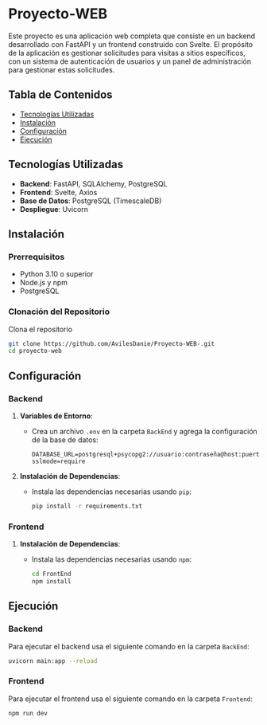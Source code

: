 # Proyecto-WEB

Este proyecto es una aplicación web completa que consiste en un backend desarrollado con FastAPI y un frontend construido con Svelte. El propósito de la aplicación es gestionar solicitudes para visitas a sitios específicos, con un sistema de autenticación de usuarios y un panel de administración para gestionar estas solicitudes.

## Tabla de Contenidos
- [Tecnologías Utilizadas](#tecnologías-utilizadas)
- [Instalación](#instalación)
- [Configuración](#configuración)
- [Ejecución](#ejecución)

## Tecnologías Utilizadas

- **Backend**: FastAPI, SQLAlchemy, PostgreSQL
- **Frontend**: Svelte, Axios
- **Base de Datos**: PostgreSQL (TimescaleDB)
- **Despliegue**: Uvicorn

## Instalación

### Prerrequisitos

- Python 3.10 o superior
- Node.js y npm
- PostgreSQL

### Clonación del Repositorio

Clona el repositorio 

```bash
git clone https://github.com/AvilesDanie/Proyecto-WEB-.git
cd proyecto-web
```

## Configuración

### Backend

1. **Variables de Entorno**:
   - Crea un archivo `.env` en la carpeta `BackEnd` y agrega la configuración de la base de datos:

     ```plaintext
     DATABASE_URL=postgresql+psycopg2://usuario:contraseña@host:puerto/nombre_db?sslmode=require
     ```


2. **Instalación de Dependencias**:
   - Instala las dependencias necesarias usando `pip`:

     ```bash
     pip install -r requirements.txt
     ```

### Frontend

1. **Instalación de Dependencias**:
   - Instala las dependencias necesarias usando `npm`:

     ```bash
     cd FrontEnd
     npm install
     ```

## Ejecución

### Backend

Para ejecutar el backend usa el siguiente comando en la carpeta `BackEnd`:

```bash
uvicorn main:app --reload
```

### Frontend

Para ejecutar el frontend usa el siguiente comando en la carpeta `Frontend`:

```bash
npm run dev
```

